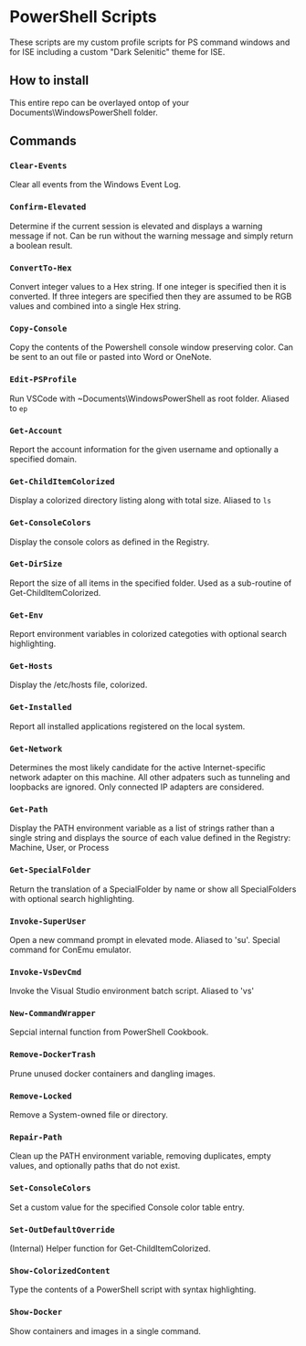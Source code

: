 # PowerShell Scripts

These scripts are my custom profile scripts for PS command windows and for ISE including
a custom "Dark Selenitic" theme for ISE.

## How to install

This entire repo can be overlayed ontop of your Documents\WindowsPowerShell folder.

## Commands

### `Clear-Events`
Clear all events from the Windows Event Log.

### `Confirm-Elevated`
Determine if the current session is elevated and displays a warning message if not. Can be run without the warning message and simply return a boolean result.

### `ConvertTo-Hex`
Convert integer values to a Hex string. If one integer is specified then it is converted. If three integers are specified then they are assumed to be RGB values and combined into a single Hex string.

### `Copy-Console`
Copy the contents of the Powershell console window preserving color. Can be sent to an out file or pasted into Word or OneNote.

### `Edit-PSProfile`
Run VSCode with ~Documents\WindowsPowerShell as root folder. Aliased to `ep`

### `Get-Account`
Report the account information for the given username and optionally a specified domain.

### `Get-ChildItemColorized`
Display a colorized directory listing along with total size. Aliased to `ls`

### `Get-ConsoleColors`
Display the console colors as defined in the Registry.

### `Get-DirSize`
Report the size of all items in the specified folder. Used as a sub-routine of Get-ChildItemColorized.

### `Get-Env`
Report environment variables in colorized categoties with optional search highlighting.

### `Get-Hosts`
Display the /etc/hosts file, colorized.

### `Get-Installed`
Report all installed applications registered on the local system.

### `Get-Network`
Determines the most likely candidate for the active Internet-specific network adapter on this machine.  All other adpaters such as tunneling and loopbacks are ignored.  Only connected IP adapters are considered.

### `Get-Path`
Display the PATH environment variable as a list of strings rather than a single string and displays the source of each value defined in the Registry: Machine, User, or Process

### `Get-SpecialFolder`
Return the translation of a SpecialFolder by name or show all SpecialFolders with optional search highlighting.

### `Invoke-SuperUser`
Open a new command prompt in elevated mode. Aliased to 'su'. Special command for ConEmu emulator.

### `Invoke-VsDevCmd`
Invoke the Visual Studio environment batch script. Aliased to 'vs'

### `New-CommandWrapper`
Sepcial internal function from PowerShell Cookbook.

### `Remove-DockerTrash`
Prune unused docker containers and dangling images.

### `Remove-Locked`
Remove a System-owned file or directory.

### `Repair-Path`
Clean up the PATH environment variable, removing duplicates, empty values, and optionally paths that do not exist.

### `Set-ConsoleColors`
Set a custom value for the specified Console color table entry.

### `Set-OutDefaultOverride`
(Internal) Helper function for Get-ChildItemColorized.

### `Show-ColorizedContent`
Type the contents of a PowerShell script with syntax highlighting.

### `Show-Docker`
Show containers and images in a single command.

